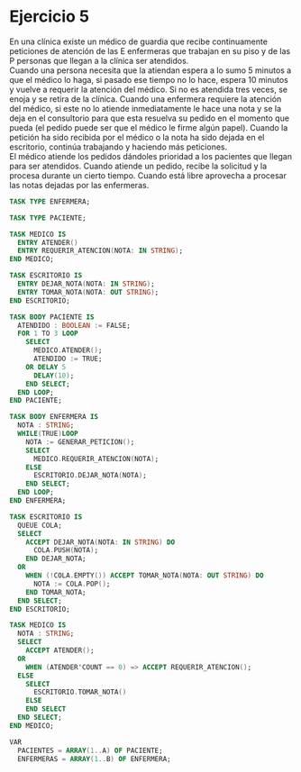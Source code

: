 # Ejercicio 5

En una clínica existe un médico de guardia que recibe continuamente peticiones de atención de las E enfermeras que trabajan en su piso y de las P personas que llegan a la clínica ser atendidos.  
Cuando una persona necesita que la atiendan espera a lo sumo 5 minutos a que el médico lo haga, si pasado ese tiempo no lo hace, espera 10 minutos y vuelve a requerir la atención del médico. Si no es atendida tres veces, se enoja y se retira de la clínica.
Cuando una enfermera requiere la atención del médico, si este no lo atiende inmediatamente le hace una nota y se la deja en el consultorio para que esta resuelva su pedido en el momento que pueda (el pedido puede ser que el médico le firme algún papel). Cuando la petición ha sido recibida por el médico o la nota ha sido dejada en el escritorio, continúa trabajando y haciendo más peticiones.  
El médico atiende los pedidos dándoles prioridad a los pacientes que llegan para ser atendidos. Cuando atiende un pedido, recibe la solicitud y la procesa durante un cierto tiempo. Cuando está libre aprovecha a procesar las notas dejadas por las enfermeras.

```ada
TASK TYPE ENFERMERA;

TASK TYPE PACIENTE;

TASK MEDICO IS
  ENTRY ATENDER()
  ENTRY REQUERIR_ATENCION(NOTA: IN STRING);
END MEDICO;

TASK ESCRITORIO IS
  ENTRY DEJAR_NOTA(NOTA: IN STRING);
  ENTRY TOMAR_NOTA(NOTA: OUT STRING);
END ESCRITORIO;

TASK BODY PACIENTE IS
  ATENDIDO : BOOLEAN := FALSE;
  FOR 1 TO 3 LOOP
    SELECT
      MEDICO.ATENDER();
      ATENDIDO := TRUE;
    OR DELAY 5
      DELAY(10);
    END SELECT;
  END LOOP;
END PACIENTE;  

TASK BODY ENFERMERA IS
  NOTA : STRING;
  WHILE(TRUE)LOOP
    NOTA := GENERAR_PETICION();
    SELECT
      MEDICO.REQUERIR_ATENCION(NOTA);
    ELSE
      ESCRITORIO.DEJAR_NOTA(NOTA);
    END SELECT;
  END LOOP;
END ENFERMERA;

TASK ESCRITORIO IS
  QUEUE COLA;
  SELECT
    ACCEPT DEJAR_NOTA(NOTA: IN STRING) DO
      COLA.PUSH(NOTA);
    END DEJAR_NOTA;
  OR
    WHEN (!COLA.EMPTY()) ACCEPT TOMAR_NOTA(NOTA: OUT STRING) DO
      NOTA := COLA.POP();
    END TOMAR_NOTA;
  END SELECT;
END ESCRITORIO;

TASK MEDICO IS
  NOTA : STRING;
  SELECT
    ACCEPT ATENDER();
  OR
    WHEN (ATENDER'COUNT == 0) => ACCEPT REQUERIR_ATENCION();
  ELSE
    SELECT
      ESCRITORIO.TOMAR_NOTA()
    ELSE
    END SELECT
  END SELECT;
END MEDICO;

VAR
  PACIENTES = ARRAY(1..A) OF PACIENTE;
  ENFERMERAS = ARRAY(1..B) OF ENFERMERA;
```
